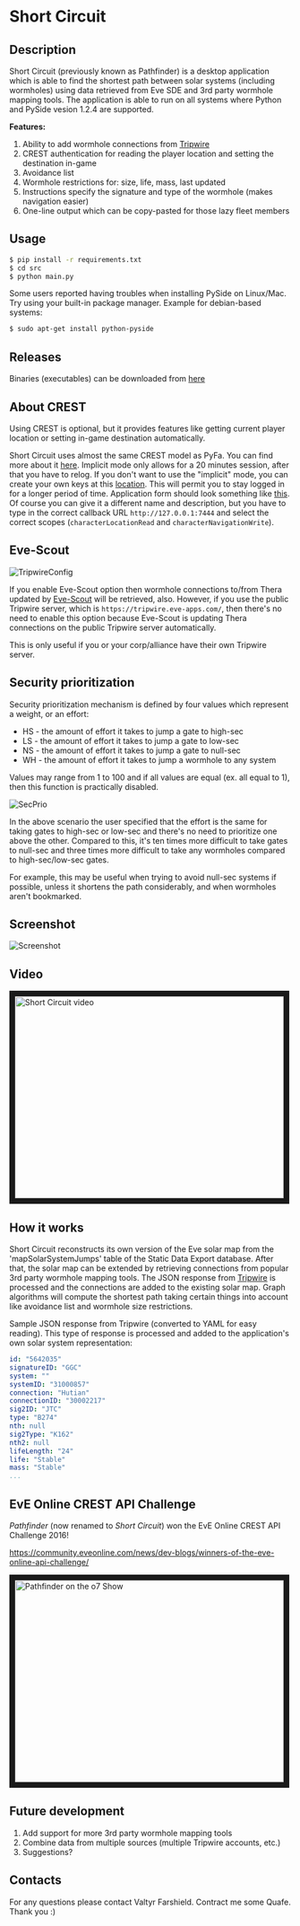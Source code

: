 # Short Circuit

## Description
Short Circuit (previously known as Pathfinder) is a desktop application which is able to find the shortest path between solar systems (including wormholes) using data retrieved from Eve SDE and 3rd party wormhole mapping tools. The application is able to run on all systems where Python and PySide vesion 1.2.4 are supported.

**Features:**

1. Ability to add wormhole connections from [Tripwire](https://tripwire.eve-apps.com/)
2. CREST authentication for reading the player location and setting the destination in-game
3. Avoidance list
4. Wormhole restrictions for: size, life, mass, last updated
5. Instructions specify the signature and type of the wormhole (makes navigation easier)
6. One-line output which can be copy-pasted for those lazy fleet members

## Usage
```bash
$ pip install -r requirements.txt
$ cd src
$ python main.py
```

Some users reported having troubles when installing PySide on Linux/Mac. Try using your built-in package manager. Example for debian-based systems:
```bash
$ sudo apt-get install python-pyside
```

## Releases
Binaries (executables) can be downloaded from [here](https://github.com/farshield/shortcircuit/releases)

## About CREST
Using CREST is optional, but it provides features like getting current player location or setting in-game destination automatically.

Short Circuit uses almost the same CREST model as PyFa. You can find more about it [here](https://github.com/pyfa-org/Pyfa/wiki/CREST). Implicit mode only allows for a 20 minutes session, after that you have to relog. If you don't want to use the "implicit" mode, you can create your own keys at this [location](https://developers.eveonline.com/applications). This will permit you to stay logged in for a longer period of time. Application form should look something like [this](http://i.imgur.com/qhIPG6r.png). Of course you can give it a different name and description, but you have to type in the correct callback URL `http://127.0.0.1:7444` and select the correct scopes (`characterLocationRead` and `characterNavigationWrite`).

## Eve-Scout
![TripwireConfig](http://i.imgur.com/GiJ2zc3.png)

If you enable Eve-Scout option then wormhole connections to/from Thera updated by [Eve-Scout](https://www.eve-scout.com/) will be retrieved, also. However, if you use the public Tripwire server, which is `https://tripwire.eve-apps.com/`, then there's no need to enable this option because Eve-Scout is updating Thera connections on the public Tripwire server automatically.

This is only useful if you or your corp/alliance have their own Tripwire server.

## Security prioritization
Security prioritization mechanism is defined by four values which represent a weight, or an effort:

* HS - the amount of effort it takes to jump a gate to high-sec
* LS - the amount of effort it takes to jump a gate to low-sec
* NS - the amount of effort it takes to jump a gate to null-sec
* WH - the amount of effort it takes to jump a wormhole to any system

Values may range from 1 to 100 and if all values are equal (ex. all equal to 1), then this function is practically disabled.

![SecPrio](http://i.imgur.com/wUaSe3e.png)

In the above scenario the user specified that the effort is the same for taking gates to high-sec or low-sec and there's no need to prioritize one above the other. Compared to this, it's ten times more difficult to take gates to null-sec and three times more difficult to take any wormholes compared to high-sec/low-sec gates.

For example, this may be useful when trying to avoid null-sec systems if possible, unless it shortens the path considerably, and when wormholes aren't bookmarked.

## Screenshot
![Screenshot](http://i.imgur.com/6GuT6YY.png)

## Video
<a href="http://www.youtube.com/watch?feature=player_embedded&v=oM3mSKzZM0w" target="_blank"><img src="http://img.youtube.com/vi/oM3mSKzZM0w/0.jpg" alt="Short Circuit video" width="480" height="360" border="10" /></a>

## How it works
Short Circuit reconstructs its own version of the Eve solar map from the 'mapSolarSystemJumps' table of the Static Data Export database. After that, the solar map can be extended by retrieving connections from popular 3rd party wormhole mapping tools. The JSON response from [Tripwire](https://tripwire.eve-apps.com/) is processed and the connections are added to the existing solar map. Graph algorithms will compute the shortest path taking certain things into account like avoidance list and wormhole size restrictions.

Sample JSON response from Tripwire (converted to YAML for easy reading). This type of response is processed and added to the application's own solar system representation:
```yaml
id: "5642035"
signatureID: "GGC"
system: ""
systemID: "31000857"
connection: "Hutian"
connectionID: "30002217"
sig2ID: "JTC"
type: "B274"
nth: null
sig2Type: "K162"
nth2: null
lifeLength: "24"
life: "Stable"
mass: "Stable"
...
```

## EvE Online CREST API Challenge

*Pathfinder* (now renamed to *Short Circuit*) won the EvE Online CREST API Challenge 2016!

<https://community.eveonline.com/news/dev-blogs/winners-of-the-eve-online-api-challenge/>

<a href="https://www.youtube.com/watch?v=qw0OhRGeDgA&t=7m0s" target="_blank"><img src="http://img.youtube.com/vi/qw0OhRGeDgA/1.jpg" alt="Pathfinder on the o7 Show" width="480" height="360" border="10" /></a>

## Future development
1. Add support for more 3rd party wormhole mapping tools
2. Combine data from multiple sources (multiple Tripwire accounts, etc.)
3. Suggestions?

## Contacts
For any questions please contact Valtyr Farshield. Contract me some Quafe. Thank you :)
